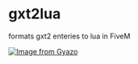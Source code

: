 # gxt2lua
 formats gxt2 enteries to lua in FiveM

[![Image from Gyazo](https://i.gyazo.com/f424b8795cda9c0f9d9943f3305c6656.gif)](https://gyazo.com/f424b8795cda9c0f9d9943f3305c6656)
